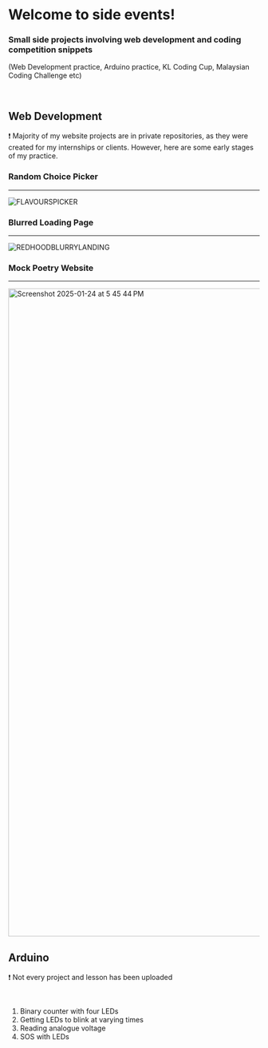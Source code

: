 <h1 align="left"> Welcome to side events! </h1> 

<h3 align="left"> Small side projects involving web development and coding competition snippets </h3>
<p align="left">(Web Development practice, Arduino practice, KL Coding Cup, Malaysian Coding Challenge etc)</p>

<br>

<h2 align="left"> Web Development </h2> 

❗ Majority of my website projects are in private repositories, as they were created for my internships or clients. However, here are some early stages of my practice.






<h3 align="left">Random Choice Picker</h3>

---


![FLAVOURSPICKER](https://github.com/user-attachments/assets/94cb7dfb-617b-4d89-9948-8e39a6abf606)

<h3 align="left">Blurred Loading Page</h3>

---


![REDHOODBLURRYLANDING](https://github.com/user-attachments/assets/f911b4fc-f5c1-40f7-9511-16f5698cdff5)



<h3 align="left">Mock Poetry Website</h3>

---

<img width="1297" alt="Screenshot 2025-01-24 at 5 45 44 PM" src="https://github.com/user-attachments/assets/740f3f91-ae39-4ba2-8be7-6b1ca9656a3c" />

<br>


<h2 align="left"> Arduino </h2> 
<p>❗ Not every project and lesson has been uploaded</p>

<br>

<ol>
<li>Binary counter with four LEDs</li>
<li>Getting LEDs to blink at varying times
</li>
<li>Reading analogue voltage</li>
<li>SOS with LEDs</li>
</ol>



